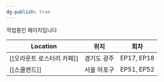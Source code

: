 ```yaml
---
dg-publish: true
---
```

작업중인 페이지입니다

| Location         | 위치     | 회차         |
| ---------------- | ------ | ---------- |
| [[오라운트 로스터리 카페]] | 경기도 광주 | EP17, EP18 |
| [[스쿨랜드]]         | 서울 마포구 | EP51, EP52 |
